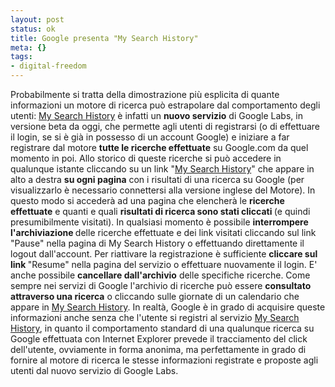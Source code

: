 ```yaml
--- 
layout: post
status: ok
title: Google presenta "My Search History"
meta: {}
tags: 
- digital-freedom
---
```

Probabilmente si tratta della dimostrazione più esplicita di quante informazioni un motore di ricerca può estrapolare dal comportamento degli utenti: <a href="http://www.google.com/searchhistory/">My Search History</a> è infatti un <strong>nuovo servizio</strong> di Google Labs,  in versione beta da oggi, che permette agli utenti di registrarsi (o di effettuare il login, se si è già in possesso di un account Google) e iniziare a far registrare dal motore <strong>tutte le ricerche effettuate</strong> su Google.com da quel momento in poi.
Allo storico di queste ricerche si può accedere in qualunque istante cliccando su un link "<a href="http://www.google.com/searchhistory/">My Search History</a>" che appare in alto a destra <strong>su ogni pagina</strong> con i risultati di una ricerca su Google (per visualizzarlo è necessario connettersi alla versione inglese del Motore). In questo modo si accederà ad una pagina che elencherà le <strong>ricerche effettuate</strong> e quanti e quali <strong>risultati di ricerca sono stati cliccati </strong>(e quindi presumibilmente visitati).
In qualsiasi momento è possibile <strong>interrompere l'archiviazione </strong>delle ricerche effettuate e dei link visitati cliccando sul link "Pause" nella pagina di My Search History o effettuando direttamente il logout dall'account. Per riattivare la registrazione è sufficiente <strong>cliccare sul link </strong>"Resume" nella pagina del servizio o effettuare nuovamente il login. E' anche possibile <strong>cancellare dall'archivio</strong> delle specifiche ricerche.
Come sempre nei servizi di Google l'archivio di ricerche può essere <strong>consultato attraverso una ricerca</strong> o cliccando sulle giornate di un calendario che appare in <a href="http://www.google.com/searchhistory/">My Search History</a>.
In realtà, Google è in grado di acquisire queste informazioni anche senza che l'utente si registri al servizio <a href="http://www.google.com/searchhistory/">My Search History</a>, in quanto il comportamento standard di una qualunque ricerca su Google effettuata con Internet Explorer prevede il tracciamento del click dell'utente, ovviamente in forma anonima, ma perfettamente in grado di fornire al motore di ricerca le stesse informazioni registrate e proposte agli utenti dal nuovo servizio di Google Labs.  
